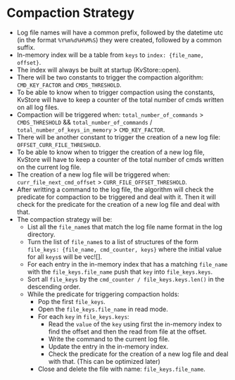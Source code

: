 # Compaction Strategy
- Log file names will have a common prefix, followed by the datetime utc (in the format `%Y%m%d%H%M%S`) they were created, followed by a common suffix.
- In-memory index will be a table from `keys` to `index: {file_name, offset}`.
- The index will always be built at startup (KvStore::open).
- There will be two constants to trigger the compaction algorithm: `CMD_KEY_FACTOR` and `CMDS_THRESHOLD`.
- To be able to know when to trigger compaction using the constants, KvStore will have to keep a counter of the total number of cmds written on all log files.
- Compaction will be triggered when: `total_number_of_commands` > `CMDS_THRESHOLD` && `total_number_of_commands` / `total_number_of_keys_in_memory` > `CMD_KEY_FACTOR`.
- There will be another constant to trigger the creation of a new log file: `OFFSET_CURR_FILE_THRESHOLD`.
- To be able to know when to trigger the creation of a new log file, KvStore will have to keep a counter of the total number of cmds written on the current log file.
- The creation of a new log file will be triggered when: `curr_file_next_cmd_offset` > `CURR_FILE_OFFSET_THRESHOLD`.
- After writting a command to the log file, the algorithm will check the predicate for compaction to be triggered and deal with it. Then it will check for the predicate for the creation of a new log file and deal with that.
- The compaction strategy will be:
  - List all the `file_name`s that match the log file name format in the log directory.
  - Turn the list of `file_name`s to a list of structures of the form `file_keys: {file_name, cmd_counter, keys}` where the initial value for all `keys`s will be vec![].
  - For each entry in the in-memory index that has a matching `file_name` with the `file_keys.file_name` push that `key` into `file_keys.keys`.
  - Sort all `file_keys` by the `cmd_counter / file_keys.keys.len()` in the descending order.
  - While the predicate for triggering compaction holds:
    - Pop the first `file_keys`.
    - Open the `file_keys.file_name` in read mode.
    - For each `key` in `file_keys.keys`:
      - Read the `value` of the `key` using first the in-memory index to find the offset and then the read from file at the offset.
      - Write the command to the current log file.
      - Update the entry in the in-memory index.
      - Check the predicate for the creation of a new log file and deal with that. (This can be optimized later)
    - Close and delete the file with name: `file_keys.file_name`.
